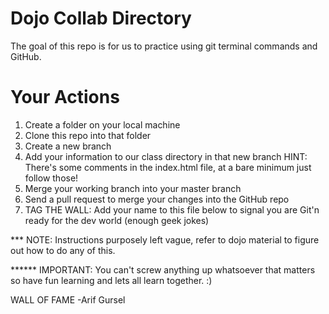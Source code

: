 # Dojo Collab Directory

The goal of this repo is for us to practice using git terminal commands and GitHub. 

Your Actions
============
1. Create a folder on your local machine
2. Clone this repo into that folder
3. Create a new branch
4. Add your information to our class directory in that new branch
	HINT: There's some comments in the index.html file, at a bare minimum just follow those!
4. Merge your working branch into your master branch
6. Send a pull request to merge your changes into the GitHub repo
7. TAG THE WALL: Add your name to this file below to signal you are Git'n ready for the dev world (enough geek jokes)

*** NOTE: Instructions purposely left vague, refer to dojo material to figure out how to do any of this. 

****** IMPORTANT: You can't screw anything up whatsoever that matters so have fun learning and lets all learn together. :)


WALL OF FAME
-Arif Gursel
